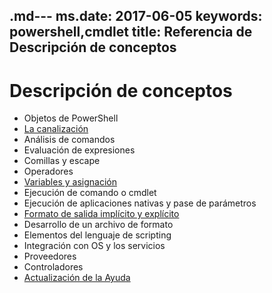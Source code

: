 .md--- ms.date:  2017-06-05 keywords:  powershell,cmdlet title:  Referencia de Descripción de conceptos
---

# <a name="understanding-concepts"></a>Descripción de conceptos

*  Objetos de PowerShell  
*  [La canalización](./fundamental/understanding-the-windows-powershell-pipeline.md)
*  Análisis de comandos
*  Evaluación de expresiones
*  Comillas y escape
*  Operadores
*  [Variables y asignación](./fundamental/using-variables-to-store-objects.md)
*  Ejecución de comando o cmdlet
*  Ejecución de aplicaciones nativas y pase de parámetros
*  [Formato de salida implícito y explícito](./cookbooks/using-format-commands-to-change-output-view.md)
*  Desarrollo de un archivo de formato
*  Elementos del lenguaje de scripting
*  Integración con OS y los servicios
*  Proveedores
*  Controladores
*  [Actualización de la Ayuda](/powershell/module/Microsoft.PowerShell.Core/Update-Help)

